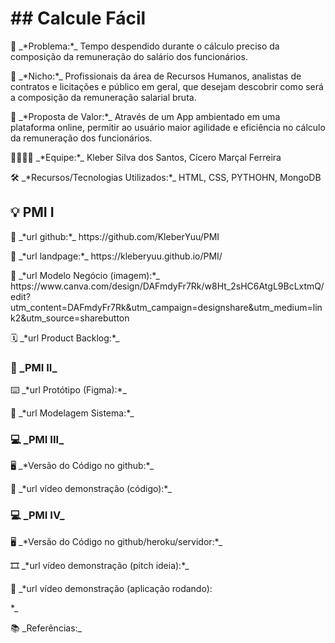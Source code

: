 
<h1>## Calcule Fácil</h1>

<p>🙁 _*Problema:*_ Tempo despendido durante o cálculo preciso da composição da remuneração do salário dos funcionários.</p>
<p>🙂 _*Nicho:*_ Profissionais da área de Recursos Humanos, analistas de contratos e licitações e público em geral, que desejam descobrir como será a composição da remuneração salarial bruta.</p>
<p>🎁 _*Proposta de Valor:*_ Através de um App ambientado em uma plataforma online, permitir ao usuário maior agilidade e eficiência no cálculo da remuneração dos funcionários.</p>
<p>🧑‍💻👩‍💻 _*Equipe:*_ Kleber Silva dos Santos, Cícero Marçal Ferreira</p>
<p>🛠️ _*Recursos/Tecnologias Utilizados:*_ HTML, CSS, PYTHOHN, MongoDB
</p>

<h2>💡 PMI I</h2>

<p>🔗 _*url github:*_ https://github.com/KleberYuu/PMI</p>
<p>🛬 _*url landpage:*_ https://kleberyuu.github.io/PMI/</p>
</p>🤝 _*url Modelo Negócio (imagem):*_ https://www.canva.com/design/DAFmdyFr7Rk/w8Ht_2sHC6AtgL9BcLxtmQ/edit?utm_content=DAFmdyFr7Rk&utm_campaign=designshare&utm_medium=link2&utm_source=sharebutton</p>
<p>🗓️ _*url Product Backlog:*_</p>



<h3>📲 _PMI II_</h3>

<p>⌨️ _*url Protótipo (Figma):*_</p>
<p>📝 _*url Modelagem Sistema:*_</p>



<h3>💻 _PMI III_</h3>

<p>🖥️ _*Versão do Código no github:*_</p>
<p>🎥 _*url vídeo demonstração (código):*_</p>



<h3>💻 _PMI IV_</h3>

<p>🖥️ _*Versão do Código no github/heroku/servidor:*_</p>
<p>🎞️ _*url vídeo demonstração (pitch ideia):*_</p>
<p>🎥 _*url vídeo demonstração (aplicação rodando):</p>*_



<p>📚 _Referências:_</p>

